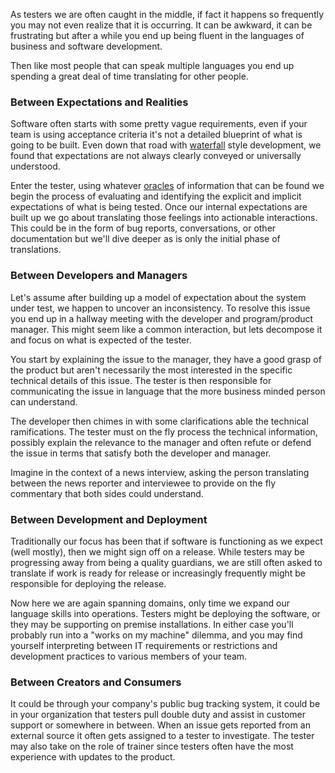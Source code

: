 As testers we are often caught in the middle, if fact it happens so frequently you may not even realize that it is occurring. It can be awkward, it can be frustrating but after a while you end up being fluent in the languages of business and software development. 

Then like most people that can speak multiple languages you end up spending a great deal of time translating for other people.   

### Between Expectations and Realities
Software often starts with some pretty vague requirements, even if your team is using acceptance criteria it's not a detailed blueprint of what is going to be built. Even down that road with [waterfall]() style development, we found that expectations are not always clearly conveyed or universally understood. 

Enter the tester, using whatever [oracles]() of information that can be found we begin the process of evaluating and identifying the explicit and implicit expectations of what is being tested. Once our internal expectations are built up we go about translating those feelings into actionable interactions. This could be in the form of bug reports, conversations, or other documentation but we'll dive deeper as is only the initial phase of translations. 

### Between Developers and Managers
Let's assume after building up a model of expectation about the system under test, we happen to uncover an inconsistency. To resolve this issue you end up in a hallway meeting with the developer and program/product manager. This might seem like a common interaction, but lets decompose it and focus on what is expected of the tester. 

You start by explaining the issue to the manager, they have a good grasp of the product but aren't necessarily the most interested in the specific technical details of this issue. The tester is then responsible for communicating the issue in language that the more business minded person can understand. 

The developer then chimes in with some clarifications able the technical ramifications. The tester must on the fly process the technical information, possibly explain the relevance to the manager and often refute or defend the issue in terms that satisfy both the developer and manager. 

Imagine in the context of a news interview, asking the person translating between the news reporter and interviewee to provide on the fly commentary that both sides could understand. 

### Between Development and Deployment
Traditionally our focus has been that if software is functioning as we expect (well mostly), then we might sign off on a release. While testers may be progressing away from being a quality guardians, we are still often asked to translate if work is ready for release or increasingly frequently might be responsible for deploying the release.

Now here we are again spanning domains, only time we expand our language skills into operations. Testers might be deploying the software, or they may be supporting on premise installations. In either case you'll probably run into a "works on my machine" dilemma, and you may find yourself interpreting between IT requirements or restrictions and development practices to various members of your team. 

### Between Creators and Consumers
It could be through your company's public bug tracking system, it could be in your organization that testers pull double duty and assist in customer support or somewhere in between. When an issue gets reported from an external source it often gets assigned to a tester to investigate. The tester may also take on the role of trainer since testers often have the most experience with updates to the product.

 


 